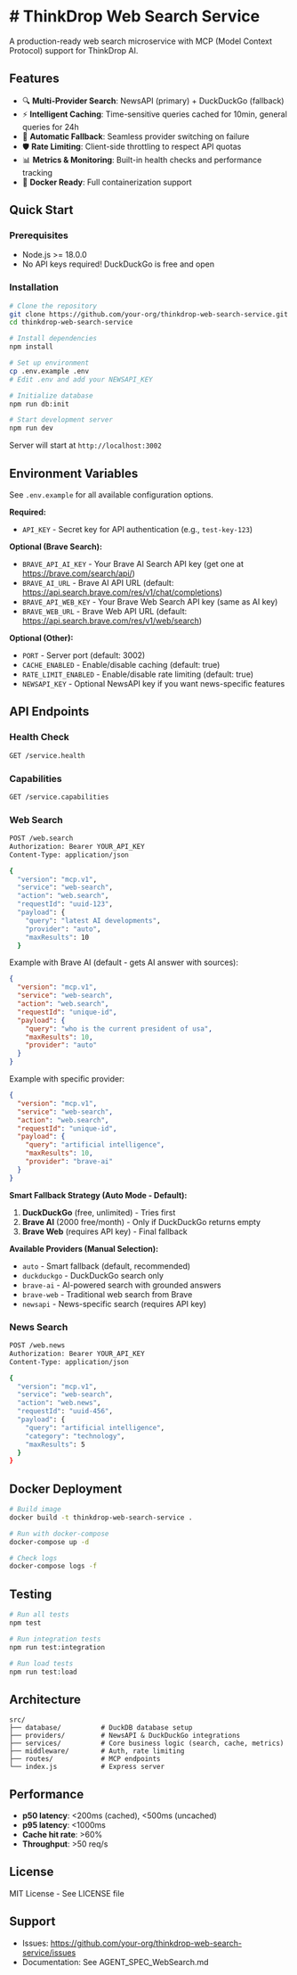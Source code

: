 # # ThinkDrop Web Search Service

A production-ready web search microservice with MCP (Model Context Protocol) support for ThinkDrop AI.

## Features

- 🔍 **Multi-Provider Search**: NewsAPI (primary) + DuckDuckGo (fallback)
- ⚡ **Intelligent Caching**: Time-sensitive queries cached for 10min, general queries for 24h
- 🔄 **Automatic Fallback**: Seamless provider switching on failure
- 🛡️ **Rate Limiting**: Client-side throttling to respect API quotas
- 📊 **Metrics & Monitoring**: Built-in health checks and performance tracking
- 🐳 **Docker Ready**: Full containerization support

## Quick Start

### Prerequisites

- Node.js >= 18.0.0
- No API keys required! DuckDuckGo is free and open

### Installation

```bash
# Clone the repository
git clone https://github.com/your-org/thinkdrop-web-search-service.git
cd thinkdrop-web-search-service

# Install dependencies
npm install

# Set up environment
cp .env.example .env
# Edit .env and add your NEWSAPI_KEY

# Initialize database
npm run db:init

# Start development server
npm run dev
```

Server will start at `http://localhost:3002`

## Environment Variables

See `.env.example` for all available configuration options.

**Required:**
- `API_KEY` - Secret key for API authentication (e.g., `test-key-123`)

**Optional (Brave Search):**
- `BRAVE_API_AI_KEY` - Your Brave AI Search API key (get one at https://brave.com/search/api/)
- `BRAVE_AI_URL` - Brave AI API URL (default: https://api.search.brave.com/res/v1/chat/completions)
- `BRAVE_API_WEB_KEY` - Your Brave Web Search API key (same as AI key)
- `BRAVE_WEB_URL` - Brave Web API URL (default: https://api.search.brave.com/res/v1/web/search)

**Optional (Other):**
- `PORT` - Server port (default: 3002)
- `CACHE_ENABLED` - Enable/disable caching (default: true)
- `RATE_LIMIT_ENABLED` - Enable/disable rate limiting (default: true)
- `NEWSAPI_KEY` - Optional NewsAPI key if you want news-specific features

## API Endpoints

### Health Check
```bash
GET /service.health
```

### Capabilities
```bash
GET /service.capabilities
```

### Web Search
```bash
POST /web.search
Authorization: Bearer YOUR_API_KEY
Content-Type: application/json

{
  "version": "mcp.v1",
  "service": "web-search",
  "action": "web.search",
  "requestId": "uuid-123",
  "payload": {
    "query": "latest AI developments",
    "provider": "auto",
    "maxResults": 10
  }
```

Example with Brave AI (default - gets AI answer with sources):
```json
{
  "version": "mcp.v1",
  "service": "web-search",
  "action": "web.search",
  "requestId": "unique-id",
  "payload": {
    "query": "who is the current president of usa",
    "maxResults": 10,
    "provider": "auto"
  }
}
```

Example with specific provider:
```json
{
  "version": "mcp.v1",
  "service": "web-search",
  "action": "web.search",
  "requestId": "unique-id",
  "payload": {
    "query": "artificial intelligence",
    "maxResults": 10,
    "provider": "brave-ai"
  }
}
```

**Smart Fallback Strategy (Auto Mode - Default):**
1. **DuckDuckGo** (free, unlimited) - Tries first
2. **Brave AI** (2000 free/month) - Only if DuckDuckGo returns empty
3. **Brave Web** (requires API key) - Final fallback

**Available Providers (Manual Selection):**
- `auto` - Smart fallback (default, recommended)
- `duckduckgo` - DuckDuckGo search only
- `brave-ai` - AI-powered search with grounded answers
- `brave-web` - Traditional web search from Brave
- `newsapi` - News-specific search (requires API key)

### News Search
```bash
POST /web.news
Authorization: Bearer YOUR_API_KEY
Content-Type: application/json

{
  "version": "mcp.v1",
  "service": "web-search",
  "action": "web.news",
  "requestId": "uuid-456",
  "payload": {
    "query": "artificial intelligence",
    "category": "technology",
    "maxResults": 5
  }
}
```

## Docker Deployment

```bash
# Build image
docker build -t thinkdrop-web-search-service .

# Run with docker-compose
docker-compose up -d

# Check logs
docker-compose logs -f
```

## Testing

```bash
# Run all tests
npm test

# Run integration tests
npm run test:integration

# Run load tests
npm run test:load
```

## Architecture

```
src/
├── database/          # DuckDB database setup
├── providers/         # NewsAPI & DuckDuckGo integrations
├── services/          # Core business logic (search, cache, metrics)
├── middleware/        # Auth, rate limiting
├── routes/            # MCP endpoints
└── index.js           # Express server
```

## Performance

- **p50 latency**: <200ms (cached), <500ms (uncached)
- **p95 latency**: <1000ms
- **Cache hit rate**: >60%
- **Throughput**: >50 req/s

## License

MIT License - See LICENSE file

## Support

- Issues: https://github.com/your-org/thinkdrop-web-search-service/issues
- Documentation: See AGENT_SPEC_WebSearch.md
